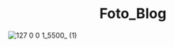 <h1 align="center">
  Foto_Blog
</h1>

![127 0 0 1_5500_ (1)](https://github.com/Villa-Nova/Foto_Blog/assets/112735648/5453c35d-df80-4a1a-a5a4-1bd4ada4afdb)
